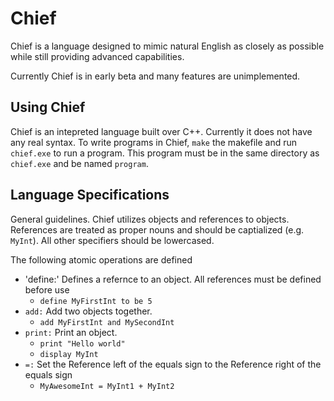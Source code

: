 # Chief
Chief is a language designed to mimic natural English as closely as possible while
still providing advanced capabilities.

Currently Chief is in early beta and many features are unimplemented.


## Using Chief
Chief is an intepreted language built over C++. Currently it does not have any real syntax. To write programs in Chief, `make` the makefile and run `chief.exe` to run a program. This program must be in the same directory as `chief.exe` and be named `program`.

## Language Specifications
General guidelines. Chief utilizes objects and references to objects. References are treated as proper nouns and should be captialized (e.g. `MyInt`). All other specifiers should be lowercased. 

The following atomic operations are defined

* 'define:' Defines a refernce to an object. All references must be defined before use
    * `define MyFirstInt to be 5`
* `add:` Add two objects together. 
    * `add MyFirstInt and MySecondInt`
* `print:` Print an object.
    * `print "Hello world"`
    * `display MyInt`
* `=:` Set the Reference left of the equals sign to the Reference right of the equals sign
    * `MyAwesomeInt = MyInt1 + MyInt2`
